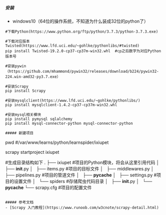 ##### 安装
- windows10（64位的操作系统，不知道为什么装成32位的python了）
```
#下载Python(https://www.python.org/ftp/python/3.7.3/python-3.7.3.exe)

#下载对应版本Twisted(https://www.lfd.uci.edu/~gohlke/pythonlibs/#twisted)
pip install Twisted‑19.2.0‑cp37‑cp37m‑win32.whl  #cp之后数字为对应Python版本号

#安装pywin（https://github.com/mhammond/pywin32/releases/download/b224/pywin32-224.win-amd32-py3.7.exe）

#安装Scrapy
pip install Scrapy

#安装mysqlclient(https://www.lfd.uci.edu/~gohlke/pythonlibs/)
pip install mysqlclient‑1.4.2‑cp37‑cp37m‑win32.whl

#安装mysql相关模块
pip install pymysql sqlalchemy
pip install mysql-connector-python mysql-connector-python

##### 新建项目
```
pwd 
#/var/www/learns/python/learnspider/ixiupet

scrapy startproject ixiupet

#生成目录结构如下
.
├── ixiupet #项目的Python模块，将会从这里引用代码
│    ├── __init__.py
│    ├── items.py #项目的目标文件
│    ├── middlewares.py
│    ├── pipelines.py #项目的管道文件
│    ├── __pycache__
│    ├── settings.py #项目的设置文件
│    └── spiders #存储爬虫代码目录
│        ├── __init__.py
│        └── __pycache__
└── scrapy.cfg #项目的配置文件

```

##### 参考文档
- [Scrapy 入门教程](https://www.runoob.com/w3cnote/scrapy-detail.html)